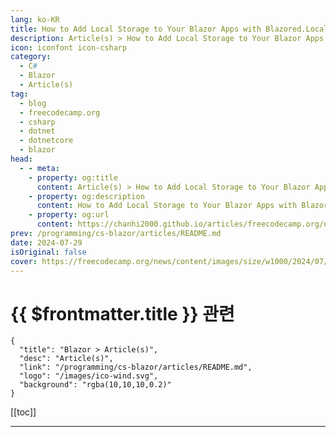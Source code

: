 ```yaml
---
lang: ko-KR
title: How to Add Local Storage to Your Blazor Apps with Blazored.LocalStorage
description: Article(s) > How to Add Local Storage to Your Blazor Apps with Blazored.LocalStorage
icon: iconfont icon-csharp
category: 
  - C#
  - Blazor
  - Article(s)
tag: 
  - blog
  - freecodecamp.org
  - csharp
  - dotnet
  - dotnetcore
  - blazor
head:
  - - meta:
    - property: og:title
      content: Article(s) > How to Add Local Storage to Your Blazor Apps with Blazored.LocalStorage
    - property: og:description
      content: How to Add Local Storage to Your Blazor Apps with Blazored.LocalStorage
    - property: og:url
      content: https://chanhi2000.github.io/articles/freecodecamp.org/use-local-storage-in-blazor-apps.html
prev: /programming/cs-blazor/articles/README.md
date: 2024-07-29
isOriginal: false
cover: https://freecodecamp.org/news/content/images/size/w1000/2024/07/pexels-pixabay-236698.jpg
---
```


# {{ $frontmatter.title }} 관련

```component VPCard
{
  "title": "Blazor > Article(s)",
  "desc": "Article(s)",
  "link": "/programming/cs-blazor/articles/README.md",
  "logo": "/images/ico-wind.svg",
  "background": "rgba(10,10,10,0.2)"
}
```


[[toc]]

---

<SiteInfo
  name="How to Add Local Storage to Your Blazor Apps with Blazored.LocalStorage"
  desc="One critical feature of modern web applications is their ability to store and retrieve data on the client side. This is where local storage comes into play. In this article, we'll explore how to leverage the power of the Blazored LocalStorage NuGet package to seamlessly integrate..."
  url="https://freecodecamp.org/news/use-local-storage-in-blazor-apps/"
  logo="https://cdn.freecodecamp.org/universal/favicons/favicon.ico"
  preview="https://freecodecamp.org/news/content/images/size/w1000/2024/07/pexels-pixabay-236698.jpg"/>

<!-- TODO: 작성 -->

